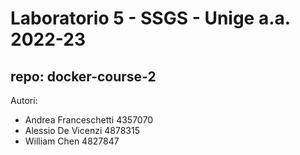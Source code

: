 # Laboratorio 5 - SSGS - Unige a.a. 2022-23
## repo: docker-course-2

Autori: 
 - Andrea Franceschetti 4357070
 - Alessio De Vicenzi 4878315
 - William Chen 4827847
